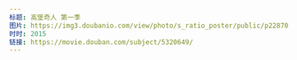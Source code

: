 ```yaml
---
标题: 高堡奇人 第一季
图片: https://img3.doubanio.com/view/photo/s_ratio_poster/public/p2287033853.jpg
时时: 2015
链接: https://movie.douban.com/subject/5320649/
---
```

